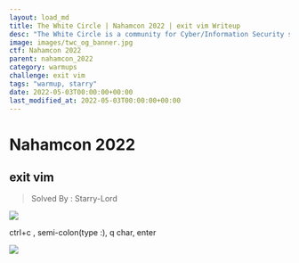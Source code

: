 ```yaml
---
layout: load_md
title: The White Circle | Nahamcon 2022 | exit vim Writeup
desc: "The White Circle is a community for Cyber/Information Security students, enthusiasts and professionals. You can discuss anything related to Security, share your knowledge with others, get help when you need it and proceed further in your journey with amazing people from all over the world."
image: images/twc_og_banner.jpg
ctf: Nahamcon 2022
parent: nahamcon_2022
category: warmups
challenge: exit vim
tags: "warmup, starry"
date: 2022-05-03T00:00:00+00:00
last_modified_at: 2022-05-03T00:00:00+00:00
---
```


<h1 class="heading card-title white-text">Nahamcon 2022</h1>

## exit vim
> Solved By : Starry-Lord

![](https://i.imgur.com/QjLBFLH.png)

ctrl+c , semi-colon(type :), q char, enter

![](https://i.imgur.com/zNAgBNd.png)

